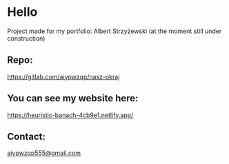 # Hello

Project made for my portfolio: Albert Strzyżewski (at the moment still under construction)

## Repo:

https://gitlab.com/aiypwzqp/nasz-okraj

## You can see my website here:

https://heuristic-banach-4cb9e1.netlify.app/

## Contact: 

aiypwzqp555@gmail.com